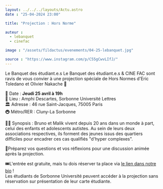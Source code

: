 ```yaml
---
layout: ../../../layouts/Actu.astro
date : "25-04-2024 23:00"

title: "Projection : Hors Norme"

auteur :
  - lebanquet
  - cinefac

image : "/assets/fildactus/evenements/04-25-lebanquet.jpg"

source : "https://www.instagram.com/p/C55gCwvLIfJ/"
---
```


Le Banquet des étudiant.e.s Le Banquet des étudiant.e.s & CINE FAC sont ravis de vous convier à une projection spéciale de Hors Normes d'Eric Toledano et Olivier Nakache 🍿

📆 Date : __Jeudi 25 avril à 19h__  
📍 Lieu : Amphi Descartes, Sorbonne Université Lettres  
🏛️ Adresse : 46 rue Saint-Jacques, 75005 Paris  
🚇 Métro/RER : Cluny-La Sorbonne

✍🏻 Synopsis : Bruno et Malik vivent depuis 20 ans dans un monde à part, celui des enfants et adolescents autistes. Au sein de leurs deux associations respectives, ils forment des jeunes issus des quartiers difficiles pour encadrer ces cas qualifiés "d'hyper complexes".

💬Préparez vos questions et vos réflexions pour une discussion animée après la projection.

🎟️L'entrée est gratuite, mais tu dois réserver ta place via [le lien dans notre bio](http://www.cinefac.fr/ap.asp?EvID=462) !  
Les étudiants de Sorbonne Université peuvent accéder à la projection sans réservation sur présentation de leur carte étudiante.